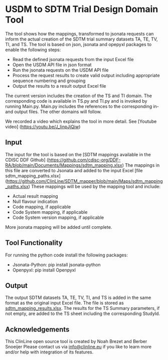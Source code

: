 # USDM to SDTM Trial Design Domain Tool
The tool shows how the mappings, transformed to jsonata requests can inform the actual creation of the SDTM trial summary datasets TA, TE, TV, TI, and TS.
The tool is based on json, jsonata and opepyxl packages to enable the following steps:
- Read the defined jsonata requests from the input Excel file
- Open the USDM API file in json format
- Run the jsonata requests on the USDM API file
- Process the request results to create valid output including appropriate sequence numbering and grouping
- Output the results to a result output Excel file
  
The current version includes the creation of the TS and TI domain. 
The corresponding code is available in TS.py and TI.py and is invoked by running Main.py. Main.py includes the references to the corresponding in- and output files.
The other domains will follow.

We recorded a video which explains the tool in more detail. See [Youtube video] (https://youtu.be/J_linpJjQiw)

## Input
The input for the tool is based on the [SDTM mappings available in the CDISC DDF Github] (https://github.com/cdisc-org/DDF-RA/blob/main/Documents/Mappings/sdtm_mapping.xlsx)
The mappings in this file are converted to Jsonata and added to the input Excel [file sdtm_mapping_paths.xlsx] (https://github.com/ClinLine/SDTM_mapper/blob/main/Maps/sdtm_mapping_paths.xlsx)
These mappings will be used by the mapping tool and include:
- Actual result mapping
- Null flavour indication
- Code mapping, if applicable
- Code System mapping, if applicable
- Code System version mapping, if applicable

More jsonata mapping will be added until complete.

## Tool Functionality
For running the python code install the following packages:
 - Jsonata-Python:  pip install jsonata-python
 - Openpyxl: pip install Openpyxl

## Output
The output SDTM datasets TA, TE, TV, TI, and TS is added in the same format as the original input Excel file. The file is stored as [sdtm_mapping_results.xlsx](https://github.com/ClinLine/SDTM_mapper/blob/main/Output/sdtm_mapping_results.xlsx).
The results for the TS Summary parameters, if not empty, are added to the TS sheet including the corresponding StudyId.

## Acknowledgements
This ClinLine open source tool is created by Noah Brezet and Berber Snoeijer
Please contact us via info@clinline.eu if you like to learn more and/or help with integration of its features.
